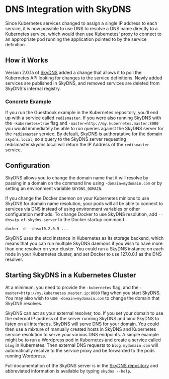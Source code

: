 # DNS Integration with SkyDNS
Since Kubernetes services changed to assign a single IP address to each service, it is
now possible to use DNS to resolve a DNS name directly to a Kubernetes service, which 
would then use Kubernetes' proxy to connect to an appropriate pod running the application 
pointed to by the service definition.

## How it Works
Version 2.0.1a of [SkyDNS](https://github.com/skynetservices/skydns) added a change that
allows it to poll the Kubernetes API looking for changes to the service definitions.  Newly
added services are published in SkyDNS, and removed services are deleted from SkyDNS's 
internal registry.  

### Concrete Example
If you run the Guestbook example in the Kubernetes repository, you'll end up with a service
called `redismaster`.  If you were also running SkyDNS with the `-kubernetes=true` flag and
`-master=http://my.kubernetes.master:8080` you would immediately be able to run queries against
the SkyDNS server for the `redismaster` service.  By default, SkyDNS is authoratative for the
domain `skydns.local`, so a query to the SkyDNS server requesting redismaster.skydns.local will
return the IP Address of the `redismaster` service.

## Configuration
SkyDNS allows you to change the domain name that it will resolve by passing in a domain on the 
command line using `-domain=mydomain.com` or by setting an environment variable `SKYDNS_DOMAIN`.

If you change the Docker daemon on your Kubernetes minions to use SkyDNS for domain name resolution,
your pods will all be able to connect to services via DNS instead of using environment variables
or other configuration methods.  To change Docker to use SkyDNS resolution, add `--dns=ip.of.skydns.server`
to the Docker startup command.
```
docker -d --dns=10.2.0.5 ...
```

SkyDNS uses the etcd instance in Kubernetes as its storage backend, which means that you can run
multiple SkyDNS daemons if you wish to have more than one resolver on your cluster.  You could run
a SkyDNS instance on each node in your Kubernetes cluster, and set Docker to use 127.0.0.1 as the 
DNS resolver.

## Starting SkyDNS in a Kubernetes Cluster
At a minimum, you need to provide the `-kubernetes` flag, and the `-master=http://my.kubernetes.master.ip:8080` 
flag when you start SkyDNS.  You may also wish to use `-domain=mydomain.com` to change the domain that
SkyDNS resolves.

SkyDNS can act as your external resolver, too.  If you set your domain to use the external IP address of 
the server running SkyDNS and bind SkyDNS to listen on all interfaces, SkyDNS will serve DNS for
your domain.  You could then use a mixture of manually created hosts in SkyDNS and Kubernetes service
resolution to serve your various DNS endpoints.  A simple example might be to run a Wordpress pod in Kubernetes
and create a service called `blog` in Kubernetes.  Then external DNS requests to `blog.mydomain.com` will
automatically resolve to the service proxy and be forwarded to the pods running Wordpress.

Full documentation of the SkyDNS server is in the [SkyDNS repository](https://github.com/skydnsservices/skydns)
and abbreviated information is available by typing `skydns --help`.
